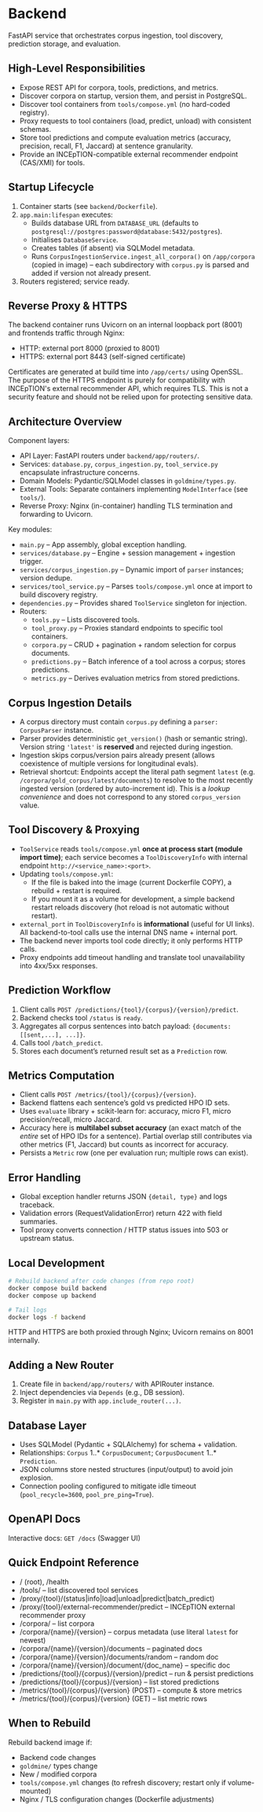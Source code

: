 # Backend

FastAPI service that orchestrates corpus ingestion, tool discovery, prediction storage, and evaluation.

## High-Level Responsibilities
- Expose REST API for corpora, tools, predictions, and metrics.
- Discover corpora on startup, version them, and persist in PostgreSQL.
- Discover tool containers from `tools/compose.yml` (no hard-coded registry).
- Proxy requests to tool containers (load, predict, unload) with consistent schemas.
- Store tool predictions and compute evaluation metrics (accuracy, precision, recall, F1, Jaccard) at sentence granularity.
- Provide an INCEpTION-compatible external recommender endpoint (CAS/XMI) for tools.

## Startup Lifecycle
1. Container starts (see `backend/Dockerfile`).
2. `app.main:lifespan` executes:
   - Builds database URL from `DATABASE_URL` (defaults to `postgresql://postgres:password@database:5432/postgres`).
   - Initialises `DatabaseService`.
   - Creates tables (if absent) via SQLModel metadata.
   - Runs `CorpusIngestionService.ingest_all_corpora()` on `/app/corpora` (copied in image) – each subdirectory with `corpus.py` is parsed and added if version not already present.
3. Routers registered; service ready.

## Reverse Proxy & HTTPS
The backend container runs Uvicorn on an internal loopback port (8001) and frontends traffic through Nginx:
- HTTP: external port 8000 (proxied to 8001)
- HTTPS: external port 8443 (self-signed certificate)

Certificates are generated at build time into `/app/certs/` using OpenSSL. The purpose
of the HTTPS endpoint is purely for compatibility with INCEpTION's external recommender API, which requires TLS. This is not a security feature and should not be relied upon for protecting sensitive data.

## Architecture Overview

Component layers:
- API Layer: FastAPI routers under `backend/app/routers/`.
- Services: `database.py`, `corpus_ingestion.py`, `tool_service.py` encapsulate infrastructure concerns.
- Domain Models: Pydantic/SQLModel classes in `goldmine/types.py`.
- External Tools: Separate containers implementing `ModelInterface` (see `tools/`).
- Reverse Proxy: Nginx (in-container) handling TLS termination and forwarding to Uvicorn.

Key modules:
- `main.py` – App assembly, global exception handling.
- `services/database.py` – Engine + session management + ingestion trigger.
- `services/corpus_ingestion.py` – Dynamic import of `parser` instances; version dedupe.
- `services/tool_service.py` – Parses `tools/compose.yml` once at import to build discovery registry.
- `dependencies.py` – Provides shared `ToolService` singleton for injection.
- Routers:
  - `tools.py` – Lists discovered tools.
  - `tool_proxy.py` – Proxies standard endpoints to specific tool containers.
  - `corpora.py` – CRUD + pagination + random selection for corpus documents.
  - `predictions.py` – Batch inference of a tool across a corpus; stores predictions.
  - `metrics.py` – Derives evaluation metrics from stored predictions.

## Corpus Ingestion Details
- A corpus directory must contain `corpus.py` defining a `parser: CorpusParser` instance.
- Parser provides deterministic `get_version()` (hash or semantic string). Version string `'latest'` is **reserved** and rejected during ingestion.
- Ingestion skips corpus/version pairs already present (allows coexistence of multiple versions for longitudinal evals).
- Retrieval shortcut: Endpoints accept the literal path segment `latest` (e.g. `/corpora/gold_corpus/latest/documents`) to resolve to the most recently ingested version (ordered by auto-increment id). This is a *lookup convenience* and does not correspond to any stored `corpus_version` value.

## Tool Discovery & Proxying
- `ToolService` reads `tools/compose.yml` **once at process start (module import time)**; each service becomes a `ToolDiscoveryInfo` with internal endpoint `http://<service_name>:<port>`.
- Updating `tools/compose.yml`:
  - If the file is baked into the image (current Dockerfile COPY), a rebuild + restart is required.
  - If you mount it as a volume for development, a simple backend restart reloads discovery (hot reload is not automatic without restart).
- `external_port` in `ToolDiscoveryInfo` is **informational** (useful for UI links). All backend-to-tool calls use the internal DNS name + internal port.
- The backend never imports tool code directly; it only performs HTTP calls.
- Proxy endpoints add timeout handling and translate tool unavailability into 4xx/5xx responses.

## Prediction Workflow
1. Client calls `POST /predictions/{tool}/{corpus}/{version}/predict`.
2. Backend checks tool `/status` is `ready`.
3. Aggregates all corpus sentences into batch payload: `{documents: [[sent,...], ...]}`.
4. Calls tool `/batch_predict`.
5. Stores each document’s returned result set as a `Prediction` row.

## Metrics Computation
- Client calls `POST /metrics/{tool}/{corpus}/{version}`.
- Backend flattens each sentence’s gold vs predicted HPO ID sets.
- Uses `evaluate` library + scikit-learn for: accuracy, micro F1, micro precision/recall, micro Jaccard.
- Accuracy here is **multilabel subset accuracy** (an exact match of the *entire* set of HPO IDs for a sentence). Partial overlap still contributes via other metrics (F1, Jaccard) but counts as incorrect for accuracy.
- Persists a `Metric` row (one per evaluation run; multiple rows can exist).

## Error Handling
- Global exception handler returns JSON `{detail, type}` and logs traceback.
- Validation errors (RequestValidationError) return 422 with field summaries.
- Tool proxy converts connection / HTTP status issues into 503 or upstream status.

## Local Development
```bash
# Rebuild backend after code changes (from repo root)
docker compose build backend
docker compose up backend

# Tail logs
docker logs -f backend
```
HTTP and HTTPS are both proxied through Nginx; Uvicorn remains on 8001 internally.

## Adding a New Router
1. Create file in `backend/app/routers/` with APIRouter instance.
2. Inject dependencies via `Depends` (e.g., DB session).
3. Register in `main.py` with `app.include_router(...)`.

## Database Layer
- Uses SQLModel (Pydantic + SQLAlchemy) for schema + validation.
- Relationships: `Corpus` 1..* `CorpusDocument`; `CorpusDocument` 1..* `Prediction`.
- JSON columns store nested structures (input/output) to avoid join explosion.
- Connection pooling configured to mitigate idle timeout (`pool_recycle=3600`, `pool_pre_ping=True`).

## OpenAPI Docs
Interactive docs: `GET /docs` (Swagger UI)


## Quick Endpoint Reference
- / (root), /health
- /tools/ – list discovered tool services
- /proxy/{tool}/(status|info|load|unload|predict|batch_predict)
- /proxy/{tool}/external-recommender/predict – INCEpTION external recommender proxy
- /corpora/ – list corpora
- /corpora/{name}/{version} – corpus metadata (use literal `latest` for newest)
- /corpora/{name}/{version}/documents – paginated docs
- /corpora/{name}/{version}/documents/random – random doc
- /corpora/{name}/{version}/document/{doc_name} – specific doc
- /predictions/{tool}/{corpus}/{version}/predict – run & persist predictions
- /predictions/{tool}/{corpus}/{version} – list stored predictions
- /metrics/{tool}/{corpus}/{version} (POST) – compute & store metrics
- /metrics/{tool}/{corpus}/{version} (GET) – list metric rows

## When to Rebuild
Rebuild backend image if:
- Backend code changes
- `goldmine/` types change
- New / modified corpora
- `tools/compose.yml` changes (to refresh discovery; restart only if volume-mounted)
- Nginx / TLS configuration changes (Dockerfile adjustments)

